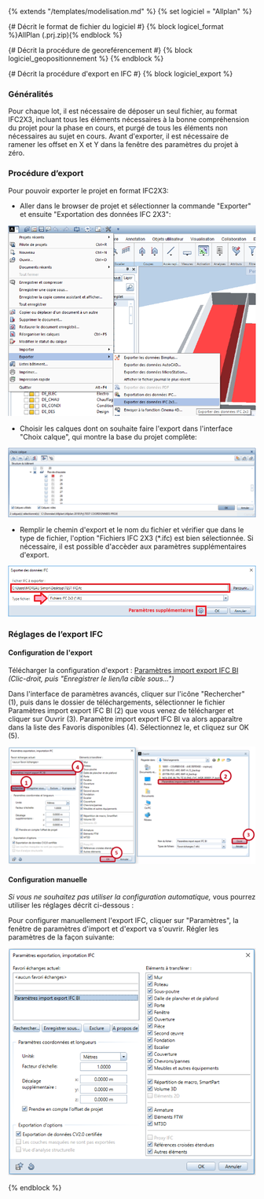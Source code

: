 {% extends "/templates/modelisation.md" %}
{% set logiciel = "Allplan" %}

{# Décrit le format de fichier du logiciel #}
{% block logicel_format %}AllPlan (.prj.zip){% endblock %}

{# Décrit la procédure de georeférencement #}
{% block logiciel_geopositionnement %}
{% endblock %}

{# Décrit la procédure d'export en IFC #}
{% block logiciel_export %}

### Généralités

Pour chaque lot, il est nécessaire de déposer un seul fichier, au format IFC2X3, incluant tous les éléments nécessaires à la bonne compréhension du projet pour la phase en cours, et purgé de tous les éléments non nécessaires au sujet en cours.
Avant d'exporter, il est nécessaire de ramener les offset en X et Y dans la fenêtre des paramètres du projet à zéro.

### Procédure d’export

Pour pouvoir exporter le projet en format IFC2X3:

* Aller dans le browser de projet et sélectionner la commande "Exporter" et ensuite "Exportation des données IFC 2X3":

![EXP1](/02_Modelisation/00_communs/images/EXP1.png)

* Choisir les calques dont on souhaite faire l'export dans l'interface "Choix calque", qui montre la base du projet complète:

![EXP2](/02_Modelisation/00_communs/images/EXP2.PNG)

* Remplir le chemin d'export et le nom du fichier et vérifier que dans le type de fichier, l'option "Fichiers IFC 2X3 (*.ifc) est bien sélectionnée.
Si nécessaire, il est possible d'accèder aux paramètres supplémentaires d'export.

![EXP3](/02_Modelisation/00_communs/images/EXP3.PNG)

### Réglages de l’export IFC

#### Configuration de l'export

Télécharger la configuration d'export : [Paramètres import export IFC BI](https://raw.githubusercontent.com/BIM-Bouygues-Immobilier/BIM-Execution-Plan/master/templates/softwares/Param%C3%A8tres%20import%20export%20IFC%20BI.nth) _(Clic-droit, puis "Enregistrer le lien/la cible sous...")_

Dans l'interface de paramètres avancés, cliquer sur l'icône "Rechercher" (1), puis dans le dossier de téléchargements, sélectionner le fichier Paramètres import export IFC BI (2) que vous venez de télécharger et cliquer sur Ouvrir (3).
Paramètre import export IFC BI va alors apparaître dans la liste des Favoris disponibles (4). Sélectionnez le, et cliquez sur OK (5).

![ExportIFCRevit6](/02_Modelisation/00_communs/images/export-allplan/ParametresIFCAllplan01.PNG)

#### Configuration manuelle

_Si vous ne souhaitez pas utiliser la configuration automatique,_ vous pourrez utiliser les réglages décrit ci-dessous :

Pour configurer manuellement l'export IFC, cliquer sur "Paramètres", la fenêtre de paramètres d'import et d'export va s'ouvrir. Régler les paramètres de la façon suivante:

![ExportIFCRevit6](/02_Modelisation/00_communs/images/export-allplan/ParametresIFCAllplan1.PNG)

{% endblock %}